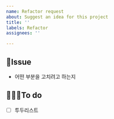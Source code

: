 ```yaml
---
name: Refactor request
about: Suggest an idea for this project
title: ''
labels: Refactor
assignees: ''

---
```


## 🚨Issue
- 어떤 부분을 고치려고 하는지

## 👩🏻‍💻To do
- [ ] 투두리스트

